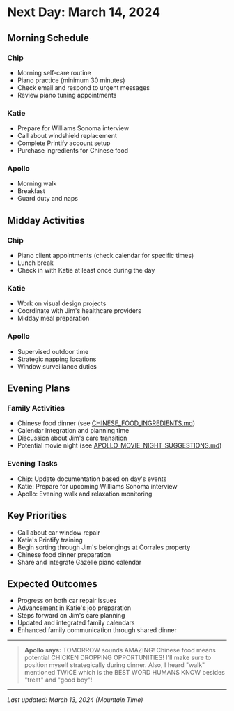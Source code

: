 # Next Day: March 14, 2024

## Morning Schedule

### Chip
- Morning self-care routine
- Piano practice (minimum 30 minutes)
- Check email and respond to urgent messages
- Review piano tuning appointments

### Katie
- Prepare for Williams Sonoma interview
- Call about windshield replacement
- Complete Printify account setup
- Purchase ingredients for Chinese food

### Apollo
- Morning walk
- Breakfast
- Guard duty and naps

## Midday Activities

### Chip
- Piano client appointments (check calendar for specific times)
- Lunch break
- Check in with Katie at least once during the day

### Katie
- Work on visual design projects
- Coordinate with Jim's healthcare providers
- Midday meal preparation

### Apollo
- Supervised outdoor time
- Strategic napping locations
- Window surveillance duties

## Evening Plans

### Family Activities
- Chinese food dinner (see [CHINESE_FOOD_INGREDIENTS.md](CHINESE_FOOD_INGREDIENTS.md))
- Calendar integration and planning time
- Discussion about Jim's care transition
- Potential movie night (see [APOLLO_MOVIE_NIGHT_SUGGESTIONS.md](APOLLO_MOVIE_NIGHT_SUGGESTIONS.md))

### Evening Tasks
- Chip: Update documentation based on day's events
- Katie: Prepare for upcoming Williams Sonoma interview
- Apollo: Evening walk and relaxation monitoring

## Key Priorities
- Call about car window repair
- Katie's Printify training
- Begin sorting through Jim's belongings at Corrales property
- Chinese food dinner preparation
- Share and integrate Gazelle piano calendar

## Expected Outcomes
- Progress on both car repair issues
- Advancement in Katie's job preparation
- Steps forward on Jim's care planning
- Updated and integrated family calendars
- Enhanced family communication through shared dinner

---

> **Apollo says:** TOMORROW sounds AMAZING! Chinese food means potential CHICKEN DROPPING OPPORTUNITIES! I'll make sure to position myself strategically during dinner. Also, I heard "walk" mentioned TWICE which is the BEST WORD HUMANS KNOW besides "treat" and "good boy"!

---

*Last updated: March 13, 2024 (Mountain Time)* 